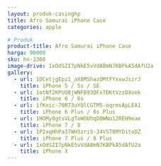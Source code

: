 ```yaml
---
layout: produk-casinghp
title: Afro Samurai iPhone Case
categories: apple

# Produk
product-title: Afro Samurai iPhone Case
harga: 90000
sku: hn-3360
image-drive: 1xOdSZI7pNkE5vVdABmN7KBPkA5dAfU2a
gallery:
  - url: 1DCetjgEpz1_aX8MShazOMtFYxxwJszrJ
    title: iPhone 5 / 5s / SE
  - url: 1otNf2KPUO8jWNFB93OFxTDKtVzzDXoek
    title: iPhone 6 / 6s
  - url: 1fKnic-70R73uYQlCGTM5-oqrmsApLEA1
    title: iPhone 6 Plus / 6s Plus
  - url: 1HOMy0gtsVLgToWOUhqD0WNo12REH9eae
    title: iPhone 7 / 8
  - url: 1P2xqHhPa37WH3zriS-24VST8MYDitoDZ
    title: iPhone 7 Plus / 8 Plus
  - url: 1xOdSZI7pNkE5vVdABmN7KBPkA5dAfU2a
    title: iPhone X
---
```

